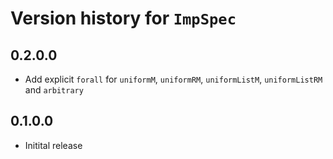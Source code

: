 # Version history for `ImpSpec`

## 0.2.0.0

* Add explicit `forall` for `uniformM`, `uniformRM`, `uniformListM`, `uniformListRM` and `arbitrary`

## 0.1.0.0

* Initital release
